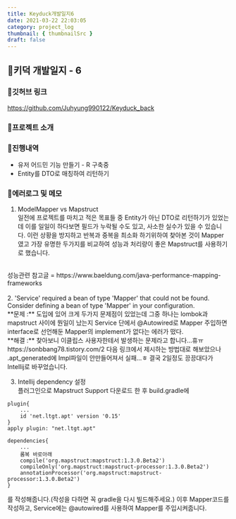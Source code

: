 ```yaml
---
title: Keyduck개발일지6
date: 2021-03-22 22:03:05
category: project_log
thumbnail: { thumbnailSrc }
draft: false
---
```


## 🌟키덕 개발일지 - 6

### 🎯깃허브 링크 
https://github.com/Juhyung990122/Keyduck_back

### 🎯프로젝트 소개

### 🎯진행내역
- 유저 어드민 기능 만들기 - R 구축중
- Entity를 DTO로 매칭하여 리턴하기

### 🎯에러로그 및 메모
1. ModelMapper vs Mapstruct<br>
일전에 프로젝트를 마치고 적은 목표들 중 Entity가 아닌 DTO로 리턴하기가 있었는데
이를 일일이 하다보면 필드가 누락될 수도 있고, 사소한 실수가 있을 수 있습니다.
이런 상황을 방지하고 반복과 중복을 최소화 하기위하여 찾아본 것이 Mapper였고
가장 유명한 두가지를 비교하여 성능과 처리량이 좋은 Mapstruct를 사용하기로 했습니다.
<br>
성능관련 참고글 = https://www.baeldung.com/java-performance-mapping-frameworks 
<br><br>
2. 'Service' required a bean of type 'Mapper' that could not be found.<br>
Consider defining a bean of type 'Mapper' in your configuration.<br>
**문제 :** 도입에 있어 크게 두가지 문제점이 있었는데 그중 하나는 lombok과 mapstruct 사이에 뭔일이 났는지 Service 단에서 @Autowired로 Mapper 주입하면 interface로 선언해둔 Mapper의 implement가 없다는 에러가 떴다.<br>
**해결 :** 찾아보니 이클립스 사용자한테서 발생하는 문제라고 합니다...휴ㅠ 
https://sonbbang78.tistory.com/2 다음 링크에서 제시하는 방법대로 해보았으나 
.apt_generated에 Impl파일이 안만들어져서 실패...ㅎ
결국 2일정도 끙끙대다가 Intellij로 바꾸었습니다.

3. Intellij dependency 설정<br>
플러그인으로 Mapstruct Support 다운로드 한 후 build.gradle에
```
plugin{
    ...
    id 'net.ltgt.apt' version '0.15'
}
apply plugin: "net.ltgt.apt"

dependencies{
    ...
    롬복 바로아래
    compile('org.mapstruct:mapstruct:1.3.0.Beta2')
	compileOnly('org.mapstruct:mapstruct-processor:1.3.0.Beta2')
	annotationProcessor('org.mapstruct:mapstruct-processor:1.3.0.Beta2')
}
```
를 작성해줍니다.(작성을 다하면 꼭 gradle을 다시 빌드해주세요.) 이후 Mapper코드를 작성하고, Service에는 @autowired를 사용하여 Mapper를 주입시켜줍니다. 
